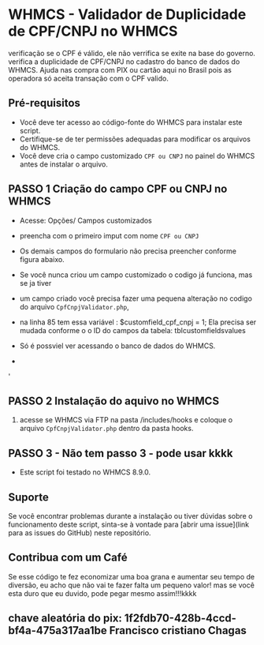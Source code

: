 # WHMCS - Validador de Duplicidade de CPF/CNPJ no WHMCS

verificação se o CPF é válido, ele não verrifica se exite na base do governo.
verifica a duplicidade de CPF/CNPJ no cadastro do banco de dados do WHMCS.
Ajuda nas compra com PIX ou cartão aqui no Brasil pois as operadora só aceita transação com o CPF valido.

## Pré-requisitos

- Você deve ter acesso ao código-fonte do WHMCS para instalar este script.
- Certifique-se de ter permissões adequadas para modificar os arquivos do WHMCS.
- Você deve cria o campo customizado  `CPF ou CNPJ` no painel do WHMCS antes de instalar o arquivo.

## PASSO 1   Criação do campo CPF ou  CNPJ no WHMCS
- Acesse: Opções/ Campos customizados
- preencha com o primeiro imput com nome `CPF ou CNPJ`
- Os demais campos do formulario não precisa preencher conforme figura abaixo.


- Se você nunca criou um campo customizado o codigo já funciona, mas se ja tiver 
- um campo criado você precisa fazer uma pequena alteração no codigo do arquivo `CpfCnpjValidator.php`,
- na linha 85 tem essa variável : $customfield_cpf_cnpj = 1;  Ela precisa ser mudada conforme o o ID do campos da tabela: tblcustomfieldsvalues
- Só  é possviel ver acessando o banco de dados do WHMCS.
-
'
## PASSO 2 Instalação do aquivo no WHMCS

1. acesse se WHMCS via FTP na pasta  /includes/hooks  e coloque  o arquivo `CpfCnpjValidator.php` dentro da pasta hooks.

## PASSO 3 - Não tem passo 3 - pode usar kkkk

- Este script foi testado no WHMCS 8.9.0. 

## Suporte

Se você encontrar problemas durante a instalação ou tiver dúvidas sobre o funcionamento deste script, sinta-se à vontade para [abrir uma issue](link para as issues do GitHub) neste repositório.

## Contribua com um Café
Se esse código te fez economizar uma boa grana e aumentar seu tempo de diversão, eu acho que não vai te fazer falta um pequeno valor!
mas se você esta duro que eu duvido, pode pegar mesmo assim!!!kkkk 

chave aleatória do pix: 1f2fdb70-428b-4ccd-bf4a-475a317aa1be
Francisco cristiano Chagas
---


